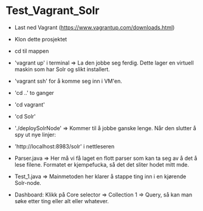 # Test_Vagrant_Solr

* Last ned Vagrant (https://www.vagrantup.com/downloads.html)
* Klon dette prosjektet
* cd til mappen
* 'vagrant up' i terminal => La den jobbe seg ferdig. Dette lager en virtuell maskin som har Solr og slikt installert.
* 'vagrant ssh' for å komme seg inn i VM'en.
* 'cd ..' to ganger
* 'cd vagrant'
* 'cd Solr'
* './deploySolrNode' => Kommer til å jobbe ganske lenge. Når den slutter å spy ut nye linjer:
* 'http://localhost:8983/solr' i nettleseren


* Parser.java => Her må vi få laget en flott parser som kan ta seg av å det å lese filene. Formatet er kjempefucka, så det det sliter hodet mitt mde.

* Test_1.java => Mainmetoden her klarer å stappe ting inn i en kjørende Solr-node.

* Dashboard: Klikk på Core selector => Collection 1 => Query, så kan man søke etter ting eller alt eller whatever.
